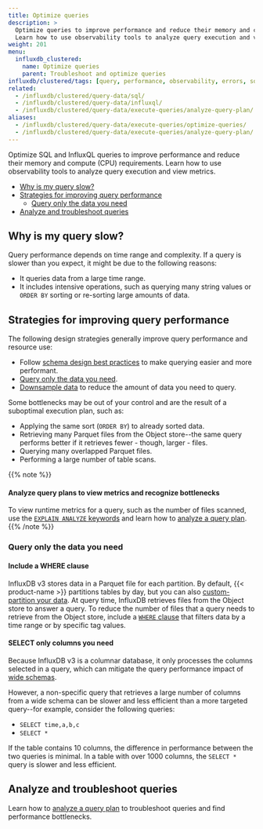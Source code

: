 ```yaml
---
title: Optimize queries
description: >
  Optimize queries to improve performance and reduce their memory and compute (CPU) requirements in InfluxDB.
  Learn how to use observability tools to analyze query execution and view metrics.
weight: 201
menu:
  influxdb_clustered:
    name: Optimize queries
    parent: Troubleshoot and optimize queries
influxdb/clustered/tags: [query, performance, observability, errors, sql, influxql]
related:
  - /influxdb/clustered/query-data/sql/
  - /influxdb/clustered/query-data/influxql/
  - /influxdb/clustered/query-data/execute-queries/analyze-query-plan/
aliases:
  - /influxdb/clustered/query-data/execute-queries/optimize-queries/
  - /influxdb/clustered/query-data/execute-queries/analyze-query-plan/
---
```


Optimize SQL and InfluxQL queries to improve performance and reduce their memory and compute (CPU) requirements.
Learn how to use observability tools to analyze query execution and view metrics.

- [Why is my query slow?](#why-is-my-query-slow)
- [Strategies for improving query performance](#strategies-for-improving-query-performance)
  - [Query only the data you need](#query-only-the-data-you-need)
- [Analyze and troubleshoot queries](#analyze-and-troubleshoot-queries)

## Why is my query slow?

Query performance depends on time range and complexity.
If a query is slower than you expect, it might be due to the following reasons:

- It queries data from a large time range.
- It includes intensive operations, such as querying many string values or `ORDER BY` sorting or re-sorting large amounts of data.

## Strategies for improving query performance

The following design strategies generally improve query performance and resource use:

- Follow [schema design best practices](/influxdb/clustered/write-data/best-practices/schema-design/) to make querying easier and more performant.
- [Query only the data you need](#query-only-the-data-you-need).
- [Downsample data](/influxdb/clustered/process-data/downsample/) to reduce the amount of data you need to query.

Some bottlenecks may be out of your control and are the result of a suboptimal execution plan, such as:

- Applying the same sort (`ORDER BY`) to already sorted data.
- Retrieving many Parquet files from the Object store--the same query performs better if it retrieves fewer - though, larger - files.
- Querying many overlapped Parquet files.
- Performing a large number of table scans.

{{% note %}}
#### Analyze query plans to view metrics and recognize bottlenecks

To view runtime metrics for a query, such as the number of files scanned, use
the [`EXPLAIN ANALYZE` keywords](/influxdb/clustered/reference/sql/explain/#explain-analyze)
and learn how to [analyze a query plan](/influxdb/clustered/query-data/troubleshoot-and-optimize/analyze-query-plan/).
{{% /note %}}

### Query only the data you need

#### Include a WHERE clause

InfluxDB v3 stores data in a Parquet file for each partition.
By default, {{< product-name >}} partitions tables by day, but you can also
[custom-partition your data](/influxdb/clustered/admin/custom-partitions/).
At query time, InfluxDB retrieves files from the Object store to answer a query.
To reduce the number of files that a query needs to retrieve from the Object store,
include a [`WHERE` clause](/influxdb/clustered/reference/sql/where/) that
filters data by a time range or by specific tag values.

#### SELECT only columns you need 

Because InfluxDB v3 is a columnar database, it only processes the columns
selected in a query, which can mitigate the query performance impact of
[wide schemas](/influxdb/clustered/write-data/best-practices/schema-design/#avoid-wide-schemas).

However, a non-specific query that retrieves a large number of columns from a
wide schema can be slower and less efficient than a more targeted
query--for example, consider the following queries:

- `SELECT time,a,b,c`
- `SELECT *`

If the table contains 10 columns, the difference in performance between the
two queries is minimal.
In a table with over 1000 columns, the `SELECT *` query is slower and
less efficient.

## Analyze and troubleshoot queries

Learn how to [analyze a query plan](/influxdb/clustered/query-data/troubleshoot-and-optimize/analyze-query-plan/)
to troubleshoot queries and find performance bottlenecks.
